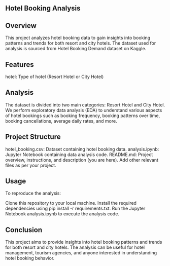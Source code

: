   ##         Hotel Booking Analysis

## Overview
This project analyzes hotel booking data to gain insights into booking patterns and trends for both resort and city hotels. The dataset used for analysis is sourced from Hotel Booking Demand dataset on Kaggle.

## Features
hotel: Type of hotel (Resort Hotel or City Hotel)

## Analysis
The dataset is divided into two main categories: Resort Hotel and City Hotel. We perform exploratory data analysis (EDA) to understand various aspects of hotel bookings such as booking frequency, booking patterns over time, booking cancellations, average daily rates, and more.

## Project Structure
hotel_booking.csv: Dataset containing hotel booking data.
analysis.ipynb: Jupyter Notebook containing data analysis code.
README.md: Project overview, instructions, and description (you are here).
Add other relevant files as per your project.

## Usage
To reproduce the analysis:

Clone this repository to your local machine.
Install the required dependencies using pip install -r requirements.txt.
Run the Jupyter Notebook analysis.ipynb to execute the analysis code.
## Conclusion
This project aims to provide insights into hotel booking patterns and trends for both resort and city hotels. The analysis can be useful for hotel management, tourism agencies, and anyone interested in understanding hotel booking behavior.

